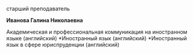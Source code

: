 старший преподаватель



**Иванова Галина Николаевна**

Академическая и профессиональная коммуникация на иностранном языке (английский)
	*Иностранный язык (английский)
	*Иностранный язык в сфере юриспруденции (английский)